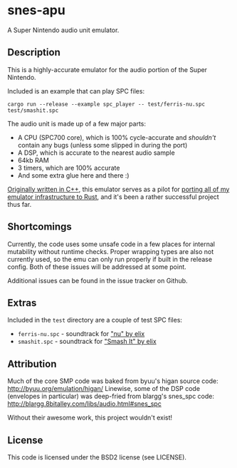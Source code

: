 # snes-apu
A Super Nintendo audio unit emulator.

## Description
This is a highly-accurate emulator for the audio portion of the Super Nintendo.

Included is an example that can play SPC files:

`cargo run --release --example spc_player -- test/ferris-nu.spc test/smashit.spc`

The audio unit is made up of a few major parts:
- A CPU (SPC700 core), which is 100% cycle-accurate and _shouldn't_ contain any bugs (unless some slipped in during the port)
- A DSP, which is accurate to the nearest audio sample
- 64kb RAM
- 3 timers, which are 100% accurate
- And some extra glue here and there :)

[Originally written in C++](https://github.com/yupferris/SamuraiPizzaCats), this emulator serves as a pilot for [porting all of my
emulator infrastructure to Rust](https://github.com/emu-rs/emu), and it's been a rather successful project thus far.

## Shortcomings
Currently, the code uses some unsafe code in a few places for internal mutability without runtime checks. Proper wrapping types
are also not currently used, so the emu can only run properly if built in the release config. Both of these issues will be addressed
at some point.

Additional issues can be found in the issue tracker on Github.

## Extras
Included in the `test` directory are a couple of test SPC files:
- `ferris-nu.spc` - soundtrack for ["nu" by elix](https://www.youtube.com/watch?v=wi-NxM1EaXM)
- `smashit.spc` - soundtrack for ["Smash It" by elix](https://www.youtube.com/watch?v=di_MnKNDfm0)

## Attribution
Much of the core SMP code was baked from byuu's higan source code: http://byuu.org/emulation/higan/
Linewise, some of the DSP code (envelopes in particular) was deep-fried from blargg's snes_spc code: http://blargg.8bitalley.com/libs/audio.html#snes_spc

Without their awesome work, this project wouldn't exist!

## License
This code is licensed under the BSD2 license (see LICENSE).
